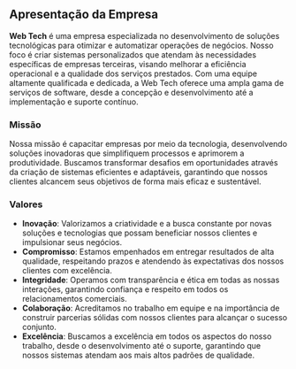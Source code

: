 ## Apresentação da Empresa
 
**Web Tech** é uma empresa especializada no desenvolvimento de soluções tecnológicas para otimizar e automatizar operações de negócios. Nosso foco é criar sistemas personalizados que atendam às necessidades específicas de empresas terceiras, visando melhorar a eficiência operacional e a qualidade dos serviços prestados. Com uma equipe altamente qualificada e dedicada, a Web Tech oferece uma ampla gama de serviços de software, desde a concepção e desenvolvimento até a implementação e suporte contínuo.
 
### Missão
 
Nossa missão é capacitar empresas por meio da tecnologia, desenvolvendo soluções inovadoras que simplifiquem processos e aprimorem a produtividade. Buscamos transformar desafios em oportunidades através da criação de sistemas eficientes e adaptáveis, garantindo que nossos clientes alcancem seus objetivos de forma mais eficaz e sustentável.
 
### Valores
 
- **Inovação**: Valorizamos a criatividade e a busca constante por novas soluções e tecnologias que possam beneficiar nossos clientes e impulsionar seus negócios.
- **Compromisso**: Estamos empenhados em entregar resultados de alta qualidade, respeitando prazos e atendendo às expectativas dos nossos clientes com excelência.
- **Integridade**: Operamos com transparência e ética em todas as nossas interações, garantindo confiança e respeito em todos os relacionamentos comerciais.
- **Colaboração**: Acreditamos no trabalho em equipe e na importância de construir parcerias sólidas com nossos clientes para alcançar o sucesso conjunto.
- **Excelência**: Buscamos a excelência em todos os aspectos do nosso trabalho, desde o desenvolvimento até o suporte, garantindo que nossos sistemas atendam aos mais altos padrões de qualidade.
